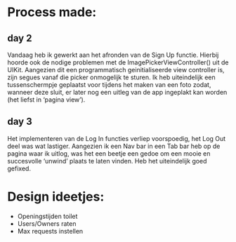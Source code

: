# Process made:
## day 2
Vandaag heb ik gewerkt aan het afronden van de Sign Up functie. Hierbij hoorde ook de nodige problemen met de ImagePickerViewController() uit de UIKit. Aangezien dit een programmatisch geinitialiseerde view controller is, zijn segues vanaf die picker onmogelijk te sturen. Ik heb uiteindelijk een tussenschermpje geplaatst voor tijdens het maken van een foto zodat, wanneer deze sluit, er later nog een uitleg van de app ingeplakt kan worden (het liefst in ‘pagina view’).

## day 3
Het implementeren van de Log In functies verliep voorspoedig, het Log Out deel was wat lastiger. Aangezien ik een Nav bar in een Tab bar heb op de pagina waar ik uitlog, was het  een beetje een gedoe om een mooie en succesvolle ‘unwind’ plaats te laten vinden. Heb het uiteindelijk goed gefixed.


# Design ideetjes:

* Openingstijden toilet
* Users/Owners raten
* Max requests instellen
